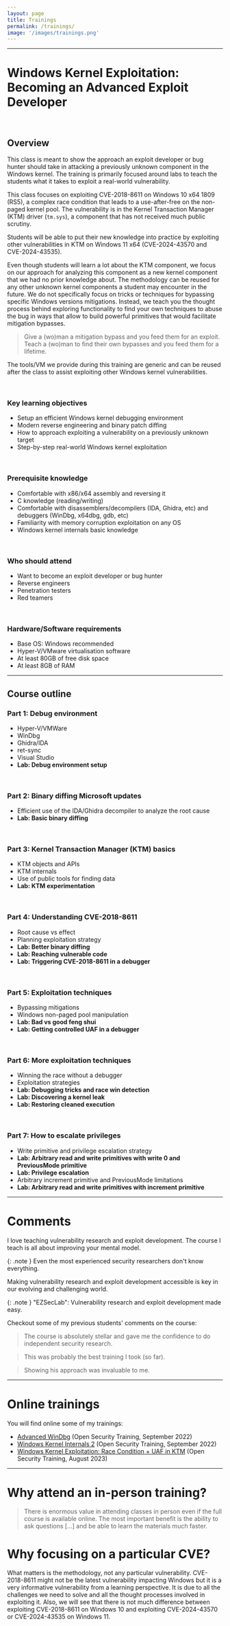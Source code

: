 ```yaml
---
layout: page
title: Trainings
permalink: /trainings/
image: '/images/trainings.png'
---
```


***

# Windows Kernel Exploitation: Becoming an Advanced Exploit Developer

<br>

## Overview

This class is meant to show the approach an exploit developer or bug hunter should take in attacking a previously unknown component in the Windows kernel. The training is primarily focused around labs to teach the students what it takes to exploit a real-world vulnerability.

This class focuses on exploiting CVE-2018-8611 on Windows 10 x64 1809 (RS5), a complex race condition that leads to a use-after-free on the non-paged kernel pool. The vulnerability is in the Kernel Transaction Manager (KTM) driver (`tm.sys`), a component that has not received much public scrutiny.

Students will be able to put their new knowledge into practice by exploiting other vulnerabilities in KTM on Windows 11 x64 (CVE-2024-43570 and CVE-2024-43535).

Even though students will learn a lot about the KTM component, we focus on our approach for analyzing this component as a new kernel component that we had no prior knowledge about. The methodology can be reused for any other unknown kernel components a student may encounter in the future. We do not specifically focus on tricks or techniques for bypassing specific Windows versions mitigations. Instead, we teach you the thought process behind exploring functionality to find your own techniques to abuse the bug in ways that allow to build powerful primitives that would facilitate mitigation bypasses. 

> Give a (wo)man a mitigation bypass and you feed them for an exploit. Teach a (wo)man to find their own bypasses and you feed them for a lifetime.

The tools/VM we provide during this training are generic and can be reused after the class to assist exploiting other Windows kernel vulnerabilities.

<br>

### Key learning objectives

* Setup an efficient Windows kernel debugging environment
* Modern reverse engineering and binary patch diffing
* How to approach exploiting a vulnerability on a previously unknown target
* Step-by-step real-world Windows kernel exploitation

<br>

### Prerequisite knowledge

* Comfortable with x86/x64 assembly and reversing it
* C knowledge (reading/writing)
* Comfortable with disassemblers/decompilers (IDA, Ghidra, etc) and debuggers (WinDbg, x64dbg, gdb, etc)
* Familiarity with memory corruption exploitation on any OS
* Windows kernel internals basic knowledge

<br>

### Who should attend

* Want to become an exploit developer or bug hunter
* Reverse engineers
* Penetration testers
* Red teamers

<br>

### Hardware/Software requirements

* Base OS: Windows recommended
* Hyper-V/VMware virtualisation software
* At least 80GB of free disk space
* At least 8GB of RAM

***

## Course outline

### Part 1: Debug environment

* Hyper-V/VMWare
* WinDbg
* Ghidra/IDA
* ret-sync
* Visual Studio
* **Lab: Debug environment setup**

<br>

### Part 2: Binary diffing Microsoft updates

* Efficient use of the IDA/Ghidra decompiler to analyze the root cause
* **Lab: Basic binary diffing**

<br>

### Part 3: Kernel Transaction Manager (KTM) basics

* KTM objects and APIs
* KTM internals
* Use of public tools for finding data
* **Lab: KTM experimentation**

<br>

### Part 4: Understanding CVE-2018-8611

* Root cause vs effect
* Planning exploitation strategy
* **Lab: Better binary diffing**
* **Lab: Reaching vulnerable code**
* **Lab: Triggering CVE-2018-8611 in a debugger**

<br>

### Part 5: Exploitation techniques

* Bypassing mitigations
* Windows non-paged pool manipulation
* **Lab: Bad vs good feng shui**
* **Lab: Getting controlled UAF in a debugger**

<br>

### Part 6: More exploitation techniques

* Winning the race without a debugger
* Exploitation strategies
* **Lab: Debugging tricks and race win detection**
* **Lab: Discovering a kernel leak**
* **Lab: Restoring cleaned execution**

<br>

### Part 7: How to escalate privileges

* Write primitive and privilege escalation strategy
* **Lab: Arbitrary read and write primitives with write 0 and PreviousMode primitive**
* **Lab: Privilege escalation**
* Arbitrary increment primitive and PreviousMode limitations
* **Lab: Arbitrary read and write primitives with increment primitive**

***

# Comments

I love teaching vulnerability research and exploit development. The course I teach is all about improving your mental model.

{: .note }
Even the most experienced security researchers don't know everything.

Making vulnerability research and exploit development accessible is key in our evolving and challenging world.

{: .note }
"EZSecLab": Vulnerability research and exploit development made easy.

Checkout some of my previous students' comments on the course:

> The course is absolutely stellar and gave me the confidence to do independent security research.

> This was probably the best training I took (so far).

> Showing his approach was invaluable to me.

***

# Online trainings

You will find online some of my trainings:

* [Advanced WinDbg](https://p.ost2.fyi/courses/course-v1:OpenSecurityTraining2+Dbg3011_WinDbg3+2023_v1/about) (Open Security Training, September 2022)
* [Windows Kernel Internals 2](https://p.ost2.fyi/courses/course-v1:OpenSecurityTraining2+Arch2821_Windows_Kernel_Internals_2+2023_v1/about) (Open Security Training, September 2022)
* [Windows Kernel Exploitation: Race Condition + UAF in KTM](https://p.ost2.fyi/courses/course-v1:OpenSecurityTraining2+Exp4011_Windows_Kernel_UAF_KTM+2023_v1/about) (Open Security Training, August 2023)

***

# Why attend an in-person training?

> There is enormous value in attending classes in person even if the full course is available online. The most important benefit is the ability to ask questions [...] and be able to learn the materials much faster.

# Why focusing on a particular CVE?

What matters is the methodology, not any particular vulnerability. CVE-2018-8611 might not be the latest vulnerability impacting Windows but it is a very informative vulnerability from a learning perspective. It is due to all the challenges we need to solve and all the thought processes involved in exploiting it. Also, we will see that there is not much difference between exploiting CVE-2018-8611 on Windows 10 and exploiting CVE-2024-43570 or CVE-2024-43535 on Windows 11.